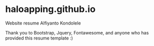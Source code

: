 # haloapping.github.io
Website resume Alfiyanto Kondolele

Thank you to Bootstrap, Jquery, Fontawesome, and anyone who has provided this resume template :)
